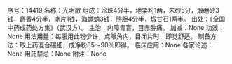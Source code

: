 序号：14419
名称：光明散
组成：珍珠4分半，地栗粉1两，朱砂5分，煅硼砂3钱，麝香4分半，冰片1钱，海螵蛸3钱，熊胆4分半，煅甘石1两半。
出处：《全国中药成药处方集》（武汉方）。
主治：内障青盲，目赤肿痛。
加减：None
功效：None
用法用量：每服用此粉少许，点眼角内，目闭片时．即觉舒适。
制备方法：取上药混合碾细，成净粉85～90％即得。
临床应用：None
各家论述：None
用药禁忌：None
附注：None
